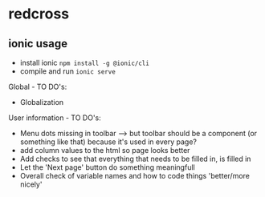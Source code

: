 # redcross

## ionic usage
 
 -  install ionic `npm install -g @ionic/cli`
 -  compile and run  `ionic serve`
 
 Global - TO DO's:
 - Globalization
 
 User information - TO DO's:
 - Menu dots missing in toolbar --> but toolbar should be a component (or something like that) because it's used in every page?
 - add column values to the html so page looks better
 - Add checks to see that everything that needs to be filled in, is filled in
 - Let the 'Next page' button do something meaningfull
 - Overall check of variable names and how to code things 'better/more nicely'



